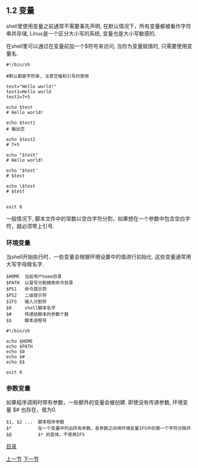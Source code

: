 ## 1.2 变量 

shell里使用变量之前通常不需要事先声明, 在默认情况下，所有变量都被看作字符串并存储, Linux是一个区分大小写的系统, 变量也是大小写敏感的.

在shell里可以通过在变量前加一个$符号来访问, 当你为变量赋值时, 只需要使用变量名.

```
#!/bin/sh

#默认都是字符串, 注意空格和引号的使用

test="Hello world!"
test1=Hello world
test2=7+5

echo $test
# Hello world!

echo $test1
# 输出空

echo $test2
# 7+5

echo "$test"
# Hello world!

echo '$test'
# $test

echo \$test
# $test


exit 0

```

一般情况下, 脚本文件中的常数以空白字符分割，如果想在一个参数中包含空白字符，就必须带上引号.


### 环境变量

当shell开始执行时，一些变量会根据环境设置中的值进行初始化. 这些变量通常用大写字母做名字.

```
$HOME  当前用户home目录
$PATH  以冒号分割搜索命令目录
$PS1   命令提示符
$PS2   二级提示符
$IFS   输入分割符
$0     shell脚本名字
$#     传递给脚本的参数个数
$$     脚本进程号
```

```
#!/bin/sh

echo $HOME
echo $PATH
echo $0
echo $#
echo $$

exit 0

```


### 参数变量

如果程序调用时带有参数，一些额外的变量会被创建. 即使没有传递参数, 环境变量 $# 也存在，值为0.

```
$1, $2 ...  脚本程序参数
$*          在一个变量中列出所有参数，各参数之间用环境变量IFS中的第一个字符分隔开
$@          $* 的变体，不使用IFS
```



[目录](README.md)

[上一节](1.1.md)
[下一节](1.3.md)
